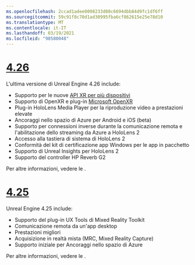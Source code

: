 ```yaml
---
ms.openlocfilehash: 2ccad1adee0098233d08c6694dbb84d9fc1df6ff
ms.sourcegitcommit: 59c91f8c70d1ad30995fba6cf862615e25e78d10
ms.translationtype: MT
ms.contentlocale: it-IT
ms.lasthandoff: 03/19/2021
ms.locfileid: "98580048"
---
```

# <a name="426"></a>[4.26](#tab/ue426)

L'ultima versione di Unreal Engine 4.26 include:
* Supporto per le nuove [API XR per più dispositivi](../unreal-porting.md)
* Supporto di OpenXR e plug-in [Microsoft OpenXR](https://github.com/microsoft/Microsoft-OpenXR-Unreal) 
* Plug-in HoloLens Media Player per la riproduzione video a prestazioni elevate
* Ancoraggi nello spazio di Azure per Android e iOS (beta)
* Supporto per connessioni inverse durante la comunicazione remota e l'abilitazione dello streaming da Azure a HoloLens 2
* Accesso alla tastiera di sistema di HoloLens 2
* Conformità del kit di certificazione app Windows per le app in pacchetto
* Supporto di Unreal Insights per HoloLens 2
* Supporto del controller HP Reverb G2

Per altre informazioni, vedere le <a href="https://docs.unrealengine.com/Support/Builds/ReleaseNotes/4_26/index.html" target="_blank" title="note sulla versione di Unreal Engine 4.26"></a>. 


# <a name="425"></a>[4.25](#tab/ue425)

Unreal Engine 4.25 include:
* Supporto del plug-in UX Tools di Mixed Reality Toolkit
* Comunicazione remota da un'app desktop
* Prestazioni migliori
* Acquisizione in realtà mista (MRC, Mixed Reality Capture)
* Supporto iniziale per Ancoraggi nello spazio di Azure

Per altre informazioni, vedere le <a href="https://docs.unrealengine.com/Support/Builds/ReleaseNotes/4_25/index.html" target="_blank" title="note sulla versione di Unreal Engine 4.25"></a>.